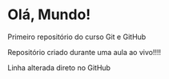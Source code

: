 # Olá, Mundo!
 Primeiro repositório do curso Git e GitHub

Repositório criado durante uma aula ao vivo!!!!

Linha alterada direto no GitHub
